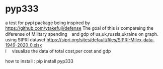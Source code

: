 # pyp333
a test for pypi package
being inspired by https://github.com/ytakefuji/defense
The goal of this is  compareing the diferense of Military spending　and gdp of us,uk,russia,ukraine on graph.
 using SIPRI dataset https://sipri.org/sites/default/files/SIPRI-Milex-data-1949-2020_0.xlsx  
 i 　visualize the data of total cost,per cost and gdp
 
how to install :
pip install pyp333
